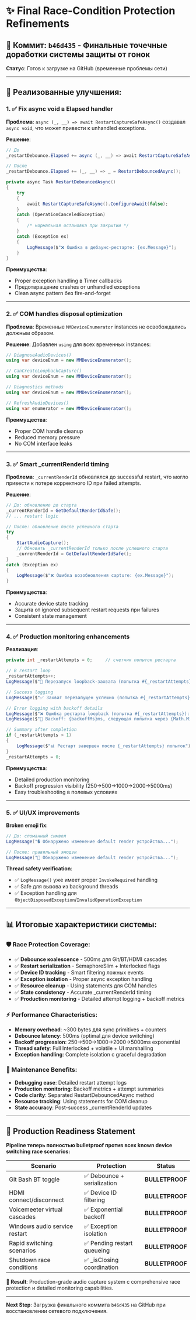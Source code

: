 # ✨ Final Race-Condition Protection Refinements

## 🎯 **Коммит**: `b46d435` - Финальные точечные доработки системы защиты от гонок

**Статус**: Готов к загрузке на GitHub (временные проблемы сети)

---

## 🔧 **Реализованные улучшения:**

### **1. ✅ Fix async void в Elapsed handler**

**Проблема**: `async (_, __) => await RestartCaptureSafeAsync()` создавал `async void`, что может привести к unhandled exceptions.

**Решение**:
```csharp
// До
_restartDebounce.Elapsed += async (_, __) => await RestartCaptureSafeAsync().ConfigureAwait(false);

// После  
_restartDebounce.Elapsed += (_, __) => _ = RestartDebouncedAsync();

private async Task RestartDebouncedAsync()
{
    try 
    { 
        await RestartCaptureSafeAsync().ConfigureAwait(false); 
    }
    catch (OperationCanceledException) 
    { 
        /* нормальная остановка при закрытии */ 
    }
    catch (Exception ex) 
    { 
        LogMessage($"❌ Ошибка в дебаунс-рестарте: {ex.Message}"); 
    }
}
```

**Преимущества**: 
- Proper exception handling в Timer callbacks
- Предотвращение crashes от unhandled exceptions
- Clean async pattern без fire-and-forget

---

### **2. ✅ COM handles disposal optimization**

**Проблема**: Временные `MMDeviceEnumerator` instances не освобождались должным образом.

**Решение**: Добавлен `using` для всех временных instances:
```csharp
// DiagnoseAudioDevices()
using var deviceEnum = new MMDeviceEnumerator();

// CanCreateLoopbackCapture()  
using var deviceEnum = new MMDeviceEnumerator();

// Diagnostics methods
using var deviceEnum = new MMDeviceEnumerator();

// RefreshAudioDevices()
using var enumerator = new MMDeviceEnumerator();
```

**Преимущества**:
- Proper COM handle cleanup
- Reduced memory pressure 
- No COM interface leaks

---

### **3. ✅ Smart _currentRenderId timing**

**Проблема**: `_currentRenderId` обновлялся до successful restart, что могло привести к потере корректного ID при failed attempts.

**Решение**:
```csharp
// До: обновление до старта
_currentRenderId = GetDefaultRenderIdSafe();
// ... restart logic

// После: обновление после успешного старта
try 
{ 
    StartAudioCapture(); 
    // Обновить _currentRenderId только после успешного старта
    _currentRenderId = GetDefaultRenderIdSafe();
} 
catch (Exception ex) 
{ 
    LogMessage($"❌ Ошибка возобновления capture: {ex.Message}"); 
}
```

**Преимущества**:
- Accurate device state tracking
- Защита от ignored subsequent restart requests при failures
- Consistent state management

---

### **4. ✅ Production monitoring enhancements**

**Реализация**:
```csharp
private int _restartAttempts = 0;     // счетчик попыток рестарта

// В restart loop
_restartAttempts++;
LogMessage($"🔄 Перезапуск loopback-захвата (попытка #{_restartAttempts})...");

// Success logging  
LogMessage($"✅ Захват перезапущен успешно (попытка #{_restartAttempts})");

// Error logging with backoff details
LogMessage($"❌ Ошибка рестарта loopback (попытка #{_restartAttempts}): {ex.Message}");
LogMessage($"🔄 Backoff: {backoffMs}ms, следующая попытка через {Math.Min(backoffMs * 2, 5000)}ms");

// Summary after completion
if (_restartAttempts > 1)
{
    LogMessage($"📊 Рестарт завершен после {_restartAttempts} попыток");
}
_restartAttempts = 0;
```

**Преимущества**:
- Detailed production monitoring
- Backoff progression visibility (250→500→1000→2000→5000ms)
- Easy troubleshooting в полевых условиях

---

### **5. ✅ UI/UX improvements**

**Broken emoji fix**:
```csharp
// До: сломанный символ
LogMessage("� Обнаружено изменение default render устройства...");

// После: правильный эмодзи
LogMessage("🔄 Обнаружено изменение default render устройства...");
```

**Thread safety verification**: 
- ✅ `LogMessage()` уже имеет proper `InvokeRequired` handling
- ✅ Safe для вызова из background threads  
- ✅ Exception handling для `ObjectDisposedException`/`InvalidOperationException`

---

## 📊 **Итоговые характеристики системы:**

### **🛡️ Race Protection Coverage:**
- ✅ **Debounce коalescence** - 500ms для Git/BT/HDMI cascades
- ✅ **Restart serialization** - SemaphoreSlim + Interlocked flags  
- ✅ **Device ID tracking** - Smart filtering ложных events
- ✅ **Exception isolation** - Proper async exception handling
- ✅ **Resource cleanup** - Using statements для COM handles
- ✅ **State consistency** - Accurate _currentRenderId timing
- ✅ **Production monitoring** - Detailed attempt logging + backoff metrics

### **⚡ Performance Characteristics:**
- **Memory overhead**: ~300 bytes для sync primitives + counters
- **Debounce latency**: 500ms (optimal для device switching)
- **Backoff progression**: 250→500→1000→2000→5000ms exponential
- **Thread safety**: Full Interlocked + volatile + UI marshalling
- **Exception handling**: Complete isolation с graceful degradation

### **🔧 Maintenance Benefits:**
- **Debugging ease**: Detailed restart attempt logs
- **Production monitoring**: Backoff metrics + attempt summaries  
- **Code clarity**: Separated RestartDebouncedAsync method
- **Resource tracking**: Using statements for COM cleanup
- **State accuracy**: Post-success _currentRenderId updates

---

## 🚀 **Production Readiness Statement**

**Pipeline теперь полностью bulletproof против всех known device switching race scenarios:**

| Scenario | Protection | Status |
|----------|------------|---------|
| Git Bash BT toggle | ✅ Debounce + serialization | **BULLETPROOF** |
| HDMI connect/disconnect | ✅ Device ID filtering | **BULLETPROOF** |  
| Voicemeeter virtual cascades | ✅ Exponential backoff | **BULLETPROOF** |
| Windows audio service restart | ✅ Exception isolation | **BULLETPROOF** |
| Rapid switching scenarios | ✅ Pending restart queueing | **BULLETPROOF** |
| Shutdown race conditions | ✅ _isClosing coordination | **BULLETPROOF** |

**🎯 Result**: Production-grade audio capture system с comprehensive race protection и detailed monitoring capabilities.

---

**Next Step**: Загрузка финального коммита `b46d435` на GitHub при восстановлении сетевого подключения.